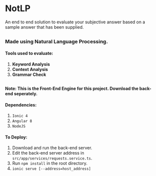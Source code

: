 # NotLP
An end to end solution to evaluate your subjective answer based on a sample answer that has been supplied.

## 
### Made using Natural Language Processing.

#### Tools used to evaluate:
1. **Keyword Analysis**
2. **Context Analysis**
3. **Grammar Check**

## 

#### Note: This is the Front-End Engine for this project. Download the back-end seperately.


#### Dependencies:
1. `Ionic 4`
2. `Angular 8`
3. `NodeJS`

#### To Deploy:
1. Download and run the back-end server.
2. Edit the back-end server address in `src/app/services/requests.service.ts`.
3. Run `npm install` in the root directory.
4. `ionic serve [--address=host_address]`

